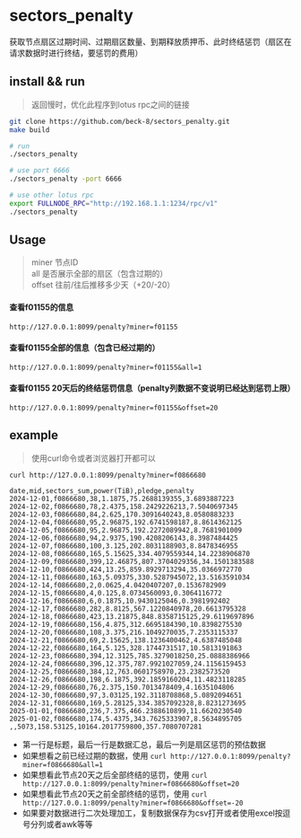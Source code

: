 # sectors_penalty
获取节点扇区过期时间、过期扇区数量、到期释放质押币、此时终结惩罚（扇区在请求数据时进行终结，要惩罚的费用）
## install && run
> 返回慢时，优化此程序到lotus rpc之间的链接
```bash
git clone https://github.com/beck-8/sectors_penalty.git
make build

# run
./sectors_penalty

# use port 6666
./sectors_penalty -port 6666

# use other lotus rpc
export FULLNODE_RPC="http://192.168.1.1:1234/rpc/v1"
./sectors_penalty
```
## Usage
> miner 节点ID  
all 是否展示全部的扇区（包含过期的）  
offset 往前/往后推移多少天（+20/-20）  
#### 查看f01155的信息  
```
http://127.0.0.1:8099/penalty?miner=f01155
```
#### 查看f01155全部的信息（包含已经过期的）
```
http://127.0.0.1:8099/penalty?miner=f01155&all=1
```
#### 查看f01155 20天后的终结惩罚信息（penalty列数据不变说明已经达到惩罚上限）
```
http://127.0.0.1:8099/penalty?miner=f01155&offset=20
```

## example
>  使用curl命令或者浏览器打开都可以  

`curl http://127.0.0.1:8099/penalty?miner=f0866680`

```
date,mid,sectors_sum,power(TiB),pledge,penalty
2024-12-01,f0866680,38,1.1875,75.2688139355,3.6893887223
2024-12-02,f0866680,78,2.4375,158.2429226213,7.5040697345
2024-12-03,f0866680,84,2.625,170.3091640243,8.0580883233
2024-12-04,f0866680,95,2.96875,192.6741598187,8.8614362125
2024-12-05,f0866680,95,2.96875,192.2272089942,8.7681901009
2024-12-06,f0866680,94,2.9375,190.4208206143,8.3987484425
2024-12-07,f0866680,100,3.125,202.8031188903,8.8478346955
2024-12-08,f0866680,165,5.15625,334.4079559344,14.2238906870
2024-12-09,f0866680,399,12.46875,807.3704029356,34.1501383588
2024-12-10,f0866680,424,13.25,859.8929713294,35.0366972770
2024-12-11,f0866680,163,5.09375,330.5287945072,13.5163591034
2024-12-14,f0866680,2,0.0625,4.0420407207,0.1536782909
2024-12-15,f0866680,4,0.125,8.0734560093,0.3064116772
2024-12-16,f0866680,6,0.1875,10.9430125046,0.3981992402
2024-12-17,f0866680,282,8.8125,567.1220840978,20.6613795328
2024-12-18,f0866680,423,13.21875,848.8358715125,29.6119697896
2024-12-19,f0866680,156,4.875,312.6695184390,10.8398275530
2024-12-20,f0866680,108,3.375,216.1049270035,7.2353115337
2024-12-21,f0866680,69,2.15625,138.1236400462,4.6387485048
2024-12-22,f0866680,164,5.125,328.1744731517,10.5813191863
2024-12-23,f0866680,394,12.3125,785.3279018250,25.0888386966
2024-12-24,f0866680,396,12.375,787.9921027059,24.1156159453
2024-12-25,f0866680,384,12,763.0601758970,23.2382573520
2024-12-26,f0866680,198,6.1875,392.1859160204,11.4823118285
2024-12-29,f0866680,76,2.375,150.7013478409,4.1635104806
2024-12-30,f0866680,97,3.03125,192.3118708868,5.0892094651
2024-12-31,f0866680,169,5.28125,334.3857092328,8.8231273695
2025-01-01,f0866680,236,7.375,466.2388610899,11.6620230540
2025-01-02,f0866680,174,5.4375,343.7625333907,8.5634895705
,,5073,158.53125,10164.2017759800,357.7080707281
```
- 第一行是标题，最后一行是数据汇总，最后一列是扇区惩罚的预估数据
- 如果想看之前已经过期的数据，使用 `curl http://127.0.0.1:8099/penalty?miner=f0866680&all=1`
- 如果想看此节点20天之后全部终结的惩罚，使用 `curl http://127.0.0.1:8099/penalty?miner=f0866680&offset=20`
- 如果想看此节点20天之前全部终结的惩罚，使用 `curl http://127.0.0.1:8099/penalty?miner=f0866680&offset=-20`
- 如果要对数据进行二次处理加工，复制数据保存为csv打开或者使用excel按逗号分列或者awk等等
